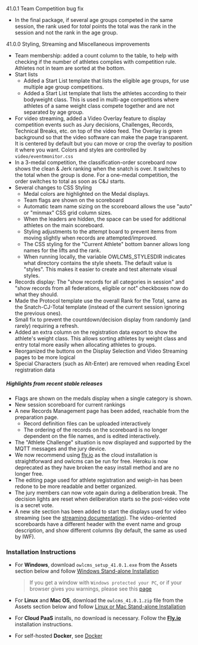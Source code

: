 41.0.1	Team Competition bug fix

- In the final package, if several age groups competed in the same session, the rank used for *total* points the total was the rank in the session and not the rank in the age group.

41.0.0	Styling, Streaming and Miscellaneous improvements

- Team membership: added a count column to the table, to help with checking if the number of athletes complies with competition rule.  Athletes not in team are sorted at the bottom.
- Start lists
  - Added a Start List template that lists the eligible age groups, for use multiple age group competitions.
  - Added a Start List template that lists the athletes according to their bodyweight class.  This is used in multi-age competitions where athletes of a same weight class compete together and are not separated by age group.
- For video streaming, added a Video Overlay feature to display competition events such as Jury decisions, Challenges, Records, Technical Breaks, etc. on top of the video feed.  The Overlay is green background so that the video software can make the page transparent.  It is centered by default but you can move or crop the overlay to position it where you want.
  Colors and styles are controlled by `video/eventmonitor.css`
- In a 3-medal competition, the classification-order scoreboard now shows the clean & Jerk ranking when the snatch is over. It switches to the total when the group is done.  For a one-medal competition, the order switches to total as soon as C&J starts.
- Several changes to CSS Styling
  - Medal colors are highlighted on the Medal displays.
  - Team flags are shown on the scoreboard
  - Automatic team name sizing on the scoreboard allows the use "auto" or "minmax" CSS grid column sizes.
  - When the leaders are hidden, the space can be used for additional athletes on the main scoreboard.
  - Styling adjustments to the attempt board to prevent items from moving slightly when records are attempted/improved.
  - The CSS styling for the "Current Athlete" bottom banner allows long names for the lifts and the rank.
  - When running locally, the variable OWLCMS_STYLESDIR indicates what directory contains the style sheets.  The default value is "styles". This makes it easier to create and test alternate visual styles.
- Records display: The "show records for all categories in session" and "show records from all federations, eligible or not" checkboxes now do what they should.
- Made the Protocol template use the overall Rank for the Total, same as the Snatch-CJ-Total template (instead of the current session ignoring the previous ones).
- Small fix to prevent the countdown/decision display from randomly (and rarely) requiring a refresh.
- Added an extra column on the registration data export to show the athlete's weight class. This allows sorting athletes by weight class and entry total more easily when allocating athletes to groups.
- Reorganized the buttons on the Display Selection and Video Streaming pages to be more logical
- Special Characters (such as Alt-Enter) are removed when reading Excel registration data

##### Highlights from recent stable releases

- Flags are shown on the medals display when a single category is shown.
- New session scoreboard for current rankings
- A new Records Management page has been added, reachable from the preparation page.
  - Record definition files can be uploaded interactively 
  - The ordering of the records on the scoreboard is no longer dependent on the file names, and is edited interactively.
- The "Athlete Challenge" situation is now displayed and supported by the MQTT messages and the jury device.
- We now recommend using [fly.io](https://owlcms.github.io/owlcms4/#/Fly) as the cloud installation is straightforward and owlcms can be run for free. Heroku is now deprecated as they have broken the easy install method and are no longer free.
- The editing page used for athlete registration and weigh-in has been redone to be more readable and better organized.
- The jury members can now vote again during a deliberation break. The decision lights are reset when deliberation starts so the post-video vote is a secret vote. 
- A new site section has been added to start the displays used for video streaming (see the [streaming documentation](https://owlcms.github.io/owlcms4/#/OBS?id=_2-setup-owlcms-with-some-data)). The video-oriented scoreboards have a different header with the event name and group description, and show different columns (by default, the same as used by IWF).


### **Installation Instructions**

  - For **Windows**, download `owlcms_setup_41.0.1.exe` from the Assets section below and follow [Windows Stand-alone Installation](https://owlcms.github.io/owlcms4/#/LocalWindowsSetup)

    > If you get a window with `Windows protected your PC`, or if your browser gives you warnings, please see this [page](https://owlcms.github.io/owlcms4-prerelease/#/DefenderOff)

  - For **Linux** and **Mac OS**, download the `owlcms_41.0.1.zip` file from the Assets section below and follow [Linux or Mac Stand-alone Installation](https://owlcms.github.io/owlcms4/#/LocalLinuxMacSetup)

  - For **Cloud PaaS** installs, no download is necessary. Follow the **[Fly.io](https://owlcms.github.io/owlcms4/#Fly)** installation instructions.

  - For self-hosted **Docker**, see [Docker](https://owlcms.github.io/owlcms4/#/LocalWindowsSetup)
